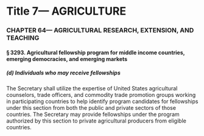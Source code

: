 
# Title 7— AGRICULTURE
### CHAPTER 64— AGRICULTURAL RESEARCH, EXTENSION, AND TEACHING
#### § 3293. Agricultural fellowship program for middle income countries, emerging democracies, and emerging markets
##### (d) Individuals who may receive fellowships

The Secretary shall utilize the expertise of United States agricultural counselors, trade officers, and commodity trade promotion groups working in participating countries to help identify program candidates for fellowships under this section from both the public and private sectors of those countries. The Secretary may provide fellowships under the program authorized by this section to private agricultural producers from eligible countries.
